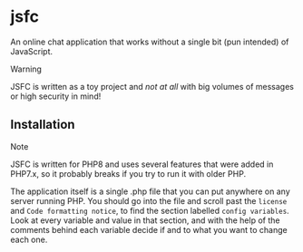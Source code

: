 # jsfc
An online chat application that works without a single bit (pun intended) of JavaScript.   
> [!WARNING]
> JSFC is written as a toy project and _not at all_ with big volumes of messages or high security in mind!

## Installation
> [!NOTE]
> JSFC is written for PHP8 and uses several features that were added in PHP7.x, so it probably breaks if you try to run it with older PHP.

The application itself is a single .php file that you can put anywhere on any server running PHP. 
You should go into the file and scroll past the `license` and `Code formatting notice`, to find the section labelled `config variables`. Look at every variable and value in that section, and with the help of the comments behind each variable decide if and to what you want to change each one. 
